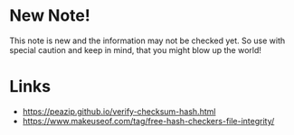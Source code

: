 # New Note!
This note is new and the information may not be checked yet. So use with special caution and keep in mind, that you might blow up the world!

# Links
- https://peazip.github.io/verify-checksum-hash.html
- https://www.makeuseof.com/tag/free-hash-checkers-file-integrity/